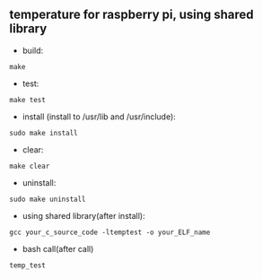 ## temperature for raspberry pi, using shared library 

- build:
```
make
```

- test:
```
make test
```

- install (install to /usr/lib and /usr/include):
```
sudo make install
```

- clear:
```
make clear
```

- uninstall:
```
sudo make uninstall
```

- using shared library(after install):
```
gcc your_c_source_code -ltemptest -o your_ELF_name
```

- bash call(after call)
```
temp_test
```

